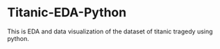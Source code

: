 # Titanic-EDA-Python
This is EDA and data visualization of the dataset of titanic tragedy using python.

